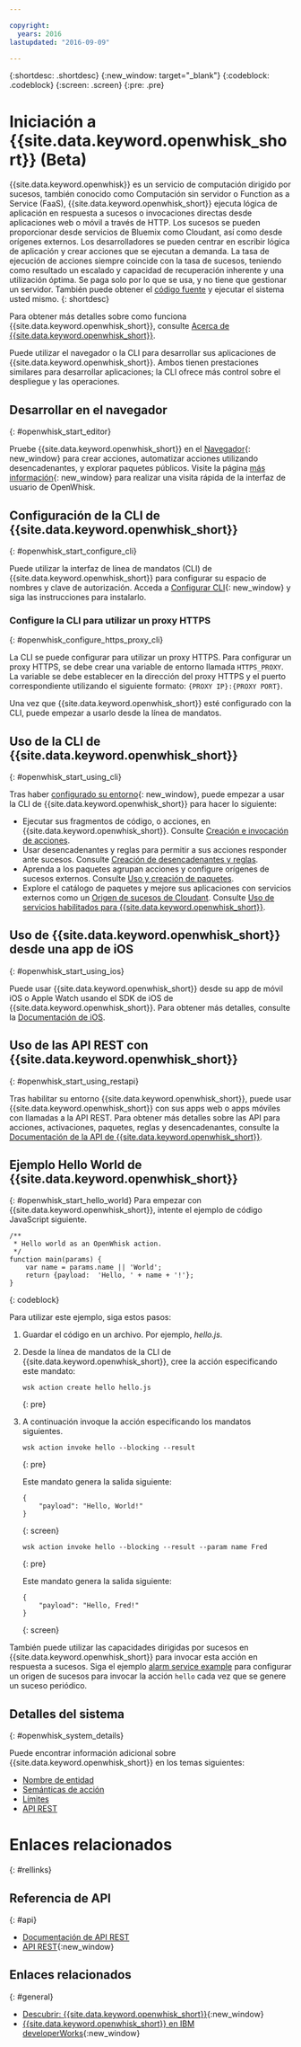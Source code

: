 ```yaml
---

copyright:
  years: 2016
lastupdated: "2016-09-09"

---
```


{:shortdesc: .shortdesc}
{:new_window: target="_blank"}
{:codeblock: .codeblock}
{:screen: .screen}
{:pre: .pre}

# Iniciación a {{site.data.keyword.openwhisk_short}} (Beta)


{{site.data.keyword.openwhisk}} es un servicio de computación dirigido por sucesos, también conocido como Computación sin servidor o Function as a Service (FaaS), {{site.data.keyword.openwhisk_short}} ejecuta lógica de aplicación en respuesta a sucesos o invocaciones directas desde aplicaciones web o móvil a través de HTTP. Los sucesos se pueden
proporcionar desde servicios de Bluemix como Cloudant, así como desde orígenes externos. Los desarrolladores se pueden centrar en escribir
lógica de aplicación y crear acciones que se ejecutan a demanda. La tasa de ejecución de acciones siempre coincide con la tasa de sucesos,
teniendo como resultado un escalado y capacidad de recuperación inherente y una utilización óptima. Se paga solo por lo que se usa,
y no tiene que gestionar un servidor. También puede obtener el [código fuente](https://github.com/openwhisk/openwhisk)
y ejecutar el sistema usted mismo.
{: shortdesc}

Para obtener más detalles sobre como funciona {{site.data.keyword.openwhisk_short}}, consulte [Acerca de {{site.data.keyword.openwhisk_short}}](./openwhisk_about.html).

Puede utilizar el navegador o la CLI para desarrollar sus aplicaciones de {{site.data.keyword.openwhisk_short}}.
Ambos tienen prestaciones similares para desarrollar aplicaciones; la CLI ofrece más control sobre el despliegue y las operaciones.


## Desarrollar en el navegador
{: #openwhisk_start_editor}

Pruebe {{site.data.keyword.openwhisk_short}} en el [Navegador](https://console.{DomainName}/openwhisk/editor){: new_window} para crear acciones, automatizar acciones utilizando desencadenantes, y explorar paquetes públicos.
Visite la página [más información](https://console.{DomainName}/openwhisk/learn){: new_window} para realizar una visita rápida de la interfaz de usuario de OpenWhisk.

## Configuración de la CLI de {{site.data.keyword.openwhisk_short}}
{: #openwhisk_start_configure_cli}

Puede utilizar la interfaz de línea de mandatos (CLI) de {{site.data.keyword.openwhisk_short}} para configurar su espacio de nombres y clave de autorización.
Acceda a [Configurar CLI](https://new-console.{DomainName}/openwhisk/cli){: new_window} y
siga las instrucciones para instalarlo.

### Configure la CLI para utilizar un proxy HTTPS
{: #openwhisk_configure_https_proxy_cli}

La CLI se puede configurar para utilizar un proxy HTTPS. Para configurar un proxy HTTPS, se debe crear una variable de entorno llamada `HTTPS_PROXY`. La variable se debe establecer en la dirección del proxy HTTPS y el puerto correspondiente utilizando el siguiente formato:
`{PROXY IP}:{PROXY PORT}`.

Una vez que {{site.data.keyword.openwhisk_short}} esté configurado con la CLI, puede empezar a usarlo desde la línea de mandatos.

## Uso de la CLI de {{site.data.keyword.openwhisk_short}}
{: #openwhisk_start_using_cli}

Tras haber [configurado su entorno](https://new-console.{DomainName}/openwhisk/cli){: new_window}, puede empezar a usar la CLI de {{site.data.keyword.openwhisk_short}} para hacer lo siguiente:

* Ejecutar sus fragmentos de código, o acciones, en {{site.data.keyword.openwhisk_short}}. Consulte
[Creación e invocación de acciones](./openwhisk_actions.html).
* Usar desencadenantes y reglas para permitir a sus acciones responder ante sucesos. Consulte
[Creación de desencadenantes y reglas](./openwhisk_triggers_rules.html).
* Aprenda a los paquetes agrupan acciones y configure orígenes de sucesos externos. Consulte [Uso y
creación de paquetes](./openwhisk_packages.html).
* Explore el catálogo de paquetes y mejore sus aplicaciones con servicios externos como un
[Origen de sucesos de Cloudant](./openwhisk_catalog.html#openwhisk_catalog_cloudant). Consulte [Uso de servicios habilitados para {{site.data.keyword.openwhisk_short}}](./openwhisk_catalog.html).


## Uso de {{site.data.keyword.openwhisk_short}} desde una app de iOS
{: #openwhisk_start_using_ios}

Puede usar {{site.data.keyword.openwhisk_short}} desde su app de móvil iOS o Apple Watch usando el SDK de iOS de {{site.data.keyword.openwhisk_short}}. Para obtener más detalles, consulte la
[Documentación de iOS](./openwhisk_mobile_sdk.html).

## Uso de las API REST con {{site.data.keyword.openwhisk_short}}
{: #openwhisk_start_using_restapi}

Tras habilitar su entorno {{site.data.keyword.openwhisk_short}}, puede usar
{{site.data.keyword.openwhisk_short}} con sus apps web o apps móviles con llamadas a la API REST.
Para obtener más detalles
sobre las API para acciones, activaciones, paquetes, reglas y desencadenantes, consulte la
[Documentación de la API de {{site.data.keyword.openwhisk_short}}](https://new-console.{DomainName}/apidocs/98).

## Ejemplo Hello World de {{site.data.keyword.openwhisk_short}}
{: #openwhisk_start_hello_world}
Para empezar con {{site.data.keyword.openwhisk_short}}, intente el ejemplo de código JavaScript siguiente.

```
/**
 * Hello world as an OpenWhisk action.
 */
function main(params) {
    var name = params.name || 'World';
    return {payload:  'Hello, ' + name + '!'};
}
```
{: codeblock}

Para utilizar este ejemplo, siga estos pasos:

1. Guardar el código en un archivo. Por ejemplo, *hello.js*.

2. Desde la línea de mandatos de la CLI de {{site.data.keyword.openwhisk_short}}, cree la acción especificando este mandato:

    ```
    wsk action create hello hello.js
    ```
    {: pre}

3. A continuación invoque la acción especificando los mandatos siguientes.

    ```
    wsk action invoke hello --blocking --result
    ```
    {: pre}  

    Este mandato genera la salida siguiente:

    ```
    {
        "payload": "Hello, World!"
    }
    ```
    {: screen}

    ```
    wsk action invoke hello --blocking --result --param name Fred
    ```
    {: pre}  

    Este mandato genera la salida siguiente:

    ```
    {
        "payload": "Hello, Fred!"
    }
    ```
    {: screen}

También puede utilizar las capacidades dirigidas por sucesos en {{site.data.keyword.openwhisk_short}} para invocar
esta acción en respuesta a sucesos. Siga el ejemplo
[alarm service example](./openwhisk_packages.html#openwhisk_packages_trigger) para configurar un origen de sucesos para
invocar la acción `hello` cada vez que se genere un suceso periódico.


## Detalles del sistema
{: #openwhisk_system_details}

Puede encontrar información adicional sobre {{site.data.keyword.openwhisk_short}} en los temas siguientes:

* [Nombre de entidad](./openwhisk_reference.html#openwhisk_entities)
* [Semánticas de acción](./openwhisk_reference.html#openwhisk_semantics)
* [Límites](./openwhisk_reference.html#openwhisk_syslimits)
* [API REST](https://new-console.{DomainName}/apidocs/98)

# Enlaces relacionados
{: #rellinks}

## Referencia de API
{: #api}
* [Documentación de API REST](./openwhisk_reference.html#openwhisk_ref_restapi)
* [API REST](https://new-console.{DomainName}/apidocs/98){:new_window}

## Enlaces relacionados
{: #general}
* [Descubrir: {{site.data.keyword.openwhisk_short}}](http://www.ibm.com/cloud-computing/bluemix/openwhisk/){:new_window}
* [{{site.data.keyword.openwhisk_short}} en IBM developerWorks](https://developer.ibm.com/openwhisk/){:new_window}
